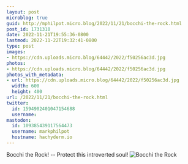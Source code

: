 ```yaml
---
layout: post
microblog: true
guid: http://mphilpot.micro.blog/2022/11/21/bocchi-the-rock.html
post_id: 1731310
date: 2022-11-21T19:55:36-0800
lastmod: 2022-11-22T19:32:41-0800
type: post
images:
- https://cdn.uploads.micro.blog/64442/2022/f50256ac3d.jpg
photos:
- https://cdn.uploads.micro.blog/64442/2022/f50256ac3d.jpg
photos_with_metadata:
- url: https://cdn.uploads.micro.blog/64442/2022/f50256ac3d.jpg
  width: 600
  height: 400
url: /2022/11/21/bocchi-the-rock.html
twitter:
  id: 1594902401047154688
  username: 
mastodon:
  id: 109385439117564473
  username: markphilpot
  hostname: hachyderm.io
---
```

Bocchi the Rock! -- Protect this introverted soul!
<img src="uploads/2022/f50256ac3d.jpg" alt="Bocchi the Rock">
